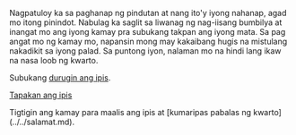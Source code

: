 Nagpatuloy ka sa paghanap ng pindutan at nang ito'y iyong nahanap, agad mo itong
pinindot. Nabulag ka saglit sa liwanag ng nag-iisang bumbilya at inangat mo ang
iyong kamay pra subukang takpan ang iyong mata. Sa pag angat mo ng kamay mo, 
napansin mong may kakaibang hugis na mistulang nakadikit sa iyong palad.
Sa puntong iyon, nalaman mo na hindi lang ikaw na nasa loob ng kwarto.

Subukang [durugin ang ipis](http://www.publicdomainpictures.net/pictures/60000/velka/cockroach.jpg).

[Tapakan ang ipis](durog/durog.md)

Tigtigin ang kamay para maalis ang ipis at [kumaripas pabalas ng kwarto] (../../salamat.md).